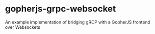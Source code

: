# gopherjs-grpc-websocket
An example implementation of bridging gRCP with a GopherJS frontend over Websockets
